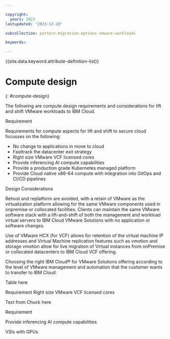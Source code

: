 ```yaml
---

copyright:
  years: 2023
lastupdated: "2023-12-28"

subcollection: pattern-migration-options-vmware-workloads

keywords:

---
```


{{site.data.keyword.attribute-definition-list}}

# Compute design 
{: #compute-design}


The following are compute design requirements and considerations for lift and shift VMware workloads to IBM Cloud.

Requirement

Requirements for compute aspects for lift and shift to secure cloud focusses on the following:

-   No change to applications in move to cloud
-   Fasttrack the datacenter exit strategy
-   Right size VMware VCF licensed cores
-   Provide inferencing AI compute capabilities
-   Provide a production grade Kubernetes managed platform
-   Provide Cloud native x86-64 compute with integration into GitOps and CI/CD pipelines

Design Considerations

Rehost and replatform are avoided, with a retain of VMware as the virtualization platform allowing for the same VMware components used in onpremise or collocated facilities. Clients can maintain the same VMware software stack with a lift-and-shift of both the management and workload virtual servers to IBM Cloud VMware Solutions with no application or software changes.

Use of VMware HCX (for VCF) allows for retention of the virtual machine IP addresses and Virtual Machine replication features such as vmotion and storage vmotion allow for live migration of Virtual instances from onPremise or collocated datacenters to IBM Cloud VCF offering.

Choosing the right IBM Cloud® for VMware Solutions offering according to the level of VMware management and automation that the customer wants to transfer to IBM Cloud.

Table here

Requirement Right size VMware VCF licensed cores

Text from Chuck here

Requirement

Provide inferencing AI compute capabilities

VSIs with GPUs
